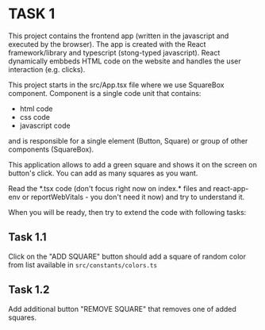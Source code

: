 # TASK 1

This project contains the frontend app (written in the javascript and executed by the browser). The app is created with the React framework/library and typescript (stong-typed javascript). React dynamically embbeds HTML code on the website and handles the user interaction (e.g. clicks).

This project starts in the src/App.tsx file where we use SquareBox component. Component is a single code unit that contains:

- html code
- css code
- javascript code

and is responsible for a single element (Button, Square) or group of other components (SquareBox).

This application allows to add a green square and shows it on the screen on button's click. You can add as many squares as you want.

Read the \*.tsx code (don't focus right now on index.* files and react-app-env or reportWebVitals - you don't need it now) and try to understand it.

When you will be ready, then try to extend the code with following tasks:

## Task 1.1

Click on the "ADD SQUARE" button should add a square of random color from list available in `src/constants/colors.ts`

## Task 1.2

Add additional button "REMOVE SQUARE" that removes one of added squares.

